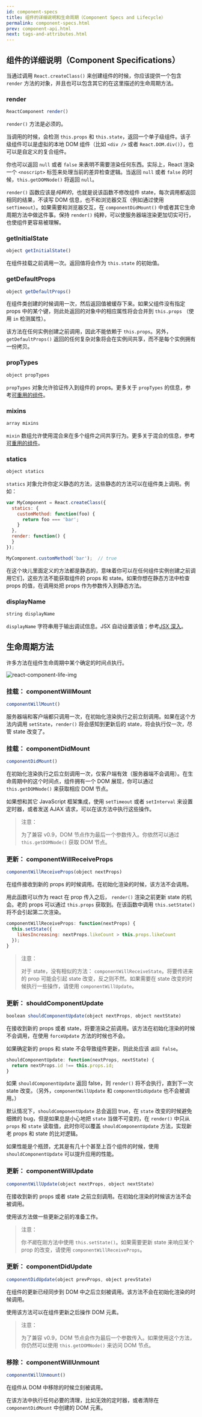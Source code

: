 ```yaml
---
id: component-specs
title: 组件的详细说明和生命周期（Component Specs and Lifecycle）
permalink: component-specs.html
prev: component-api.html
next: tags-and-attributes.html
---
```


## 组件的详细说明（Component Specifications）

当通过调用 `React.createClass()` 来创建组件的时候，你应该提供一个包含 `render` 方法的对象，并且也可以包含其它的在这里描述的生命周期方法。

### render

```javascript
ReactComponent render()
```

`render()` 方法是必须的。

当调用的时候，会检测 `this.props` 和 `this.state`，返回一个单子级组件。该子级组件可以是虚拟的本地 DOM 组件（比如 `<div />` 或者 `React.DOM.div()`），也可以是自定义的复合组件。

你也可以返回 `null` 或者 `false` 来表明不需要渲染任何东西。实际上，React 渲染一个 `<noscript>` 标签来处理当前的差异检查逻辑。当返回 `null` 或者 `false` 的时候，`this.getDOMNode()` 将返回 `null`。

`render()` 函数应该是*纯粹的*，也就是说该函数不修改组件 state，每次调用都返回相同的结果，不读写 DOM 信息，也不和浏览器交互（例如通过使用 `setTimeout`）。如果需要和浏览器交互，在 `componentDidMount()` 中或者其它生命周期方法中做这件事。保持 `render()` 纯粹，可以使服务器端渲染更加切实可行，也使组件更容易被理解。


### getInitialState

```javascript
object getInitialState()
```

在组件挂载之前调用一次。返回值将会作为 `this.state` 的初始值。


### getDefaultProps

```javascript
object getDefaultProps()
```

在组件类创建的时候调用一次，然后返回值被缓存下来。如果父组件没有指定 props 中的某个键，则此处返回的对象中的相应属性将会合并到 `this.props` （使用 `in` 检测属性）。

该方法在任何实例创建之前调用，因此不能依赖于 `this.props`。另外，`getDefaultProps()` 返回的任何复杂对象将会在实例间共享，而不是每个实例拥有一份拷贝。


### propTypes

```javascript
object propTypes
```

`propTypes` 对象允许验证传入到组件的 props。更多关于 `propTypes` 的信息，参考[可重用的组件](/react/docs/reusable-components.html)。


### mixins

```javascript
array mixins
```

`mixin` 数组允许使用混合来在多个组件之间共享行为。更多关于混合的信息，参考[可重用的组件](/react/docs/reusable-components.html)。


### statics

```javascript
object statics
```

`statics` 对象允许你定义静态的方法，这些静态的方法可以在组件类上调用。例如：

```javascript
var MyComponent = React.createClass({
  statics: {
    customMethod: function(foo) {
      return foo === 'bar';
    }
  },
  render: function() {
  }
});

MyComponent.customMethod('bar');  // true
```

在这个块儿里面定义的方法都是静态的，意味着你可以在任何组件实例创建之前调用它们，这些方法不能获取组件的 props 和 state。如果你想在静态方法中检查 props 的值，在调用处把 props 作为参数传入到静态方法。


### displayName

```javascript
string displayName
```

`displayName` 字符串用于输出调试信息。JSX 自动设置该值；参考[JSX 深入](/react/docs/jsx-in-depth.html#react-composite-components)。


## 生命周期方法

许多方法在组件生命周期中某个确定的时间点执行。

![react-component-life-img](http://cdn4.infoqstatic.com/statics_s2_20160120-0059/resource/articles/react-jsx-and-component/zh/resources/0702001.png)


### 挂载： componentWillMount

```javascript
componentWillMount()
```

服务器端和客户端都只调用一次，在初始化渲染执行之前立刻调用。如果在这个方法内调用 `setState`，`render()` 将会感知到更新后的 state，将会执行仅一次，尽管 state 改变了。


### 挂载： componentDidMount

```javascript
componentDidMount()
```

在初始化渲染执行之后立刻调用一次，仅客户端有效（服务器端不会调用）。在生命周期中的这个时间点，组件拥有一个 DOM 展现，你可以通过 `this.getDOMNode()` 来获取相应 DOM 节点。

如果想和其它 JavaScript 框架集成，使用 `setTimeout` 或者 `setInterval` 来设置定时器，或者发送 AJAX 请求，可以在该方法中执行这些操作。

> 注意：
>
> 为了兼容 v0.9，DOM 节点作为最后一个参数传入。你依然可以通过 `this.getDOMNode()` 获取 DOM 节点。


### 更新： componentWillReceiveProps

```javascript
componentWillReceiveProps(object nextProps)
```

在组件接收到新的 props 的时候调用。在初始化渲染的时候，该方法不会调用。

用此函数可以作为 react 在 prop 传入之后， `render()` 渲染之前更新 state 的机会。老的 props 可以通过 `this.props` 获取到。在该函数中调用 `this.setState()` 将不会引起第二次渲染。

```javascript
componentWillReceiveProps: function(nextProps) {
  this.setState({
    likesIncreasing: nextProps.likeCount > this.props.likeCount
  });
}
```

> 注意：
>
> 对于 state，没有相似的方法： `componentWillReceiveState`。将要传进来的 prop 可能会引起 state 改变，反之则不然。如果需要在 state 改变的时候执行一些操作，请使用 `componentWillUpdate`。


### 更新： shouldComponentUpdate

```javascript
boolean shouldComponentUpdate(object nextProps, object nextState)
```

在接收到新的 props 或者 state，将要渲染之前调用。该方法在初始化渲染的时候不会调用，在使用 `forceUpdate` 方法的时候也不会。

如果确定新的 props 和 state 不会导致组件更新，则此处应该 `返回 false`。

```javascript
shouldComponentUpdate: function(nextProps, nextState) {
  return nextProps.id !== this.props.id;
}
```

如果 `shouldComponentUpdate` 返回 false，则 `render()` 将不会执行，直到下一次 state 改变。（另外，`componentWillUpdate` 和 `componentDidUpdate` 也不会被调用。）

默认情况下，`shouldComponentUpdate` 总会返回 true，在 `state` 改变的时候避免细微的 bug，但是如果总是小心地把 `state` 当做不可变的，在 `render()` 中只从 `props` 和 `state` 读取值，此时你可以覆盖 `shouldComponentUpdate` 方法，实现新老 props 和 state 的比对逻辑。

如果性能是个瓶颈，尤其是有几十个甚至上百个组件的时候，使用 `shouldComponentUpdate` 可以提升应用的性能。


### 更新： componentWillUpdate

```javascript
componentWillUpdate(object nextProps, object nextState)
```

在接收到新的 props 或者 state 之前立刻调用。在初始化渲染的时候该方法不会被调用。

使用该方法做一些更新之前的准备工作。

> 注意：
>
> 你*不能*在刚方法中使用 `this.setState()`。如果需要更新 state 来响应某个 prop 的改变，请使用 `componentWillReceiveProps`。


### 更新： componentDidUpdate

```javascript
componentDidUpdate(object prevProps, object prevState)
```

在组件的更新已经同步到 DOM 中之后立刻被调用。该方法不会在初始化渲染的时候调用。

使用该方法可以在组件更新之后操作 DOM 元素。

> 注意：
>
> 为了兼容 v0.9，DOM 节点会作为最后一个参数传入。如果使用这个方法，你仍然可以使用 `this.getDOMNode()` 来访问 DOM 节点。


### 移除： componentWillUnmount

```javascript
componentWillUnmount()
```

在组件从 DOM 中移除的时候立刻被调用。

在该方法中执行任何必要的清理，比如无效的定时器，或者清除在 `componentDidMount` 中创建的 DOM 元素。
